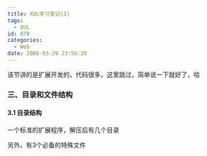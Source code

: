 ```yaml
---
title: XUL学习笔记(3)
tags:
  - XUL
id: 878
categories:
  - Web
date: 2006-03-29 23:56:20
---
```


该节讲的是扩展开发的，代码很多，这里跳过，简单说一下就好了，哈

### 三、目录和文件结构

#### 3.1 目录结构

一个标准的扩展程序，解压后有几个目录

另外，有3个必备的特殊文件

<P>